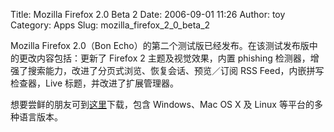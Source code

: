 Title: Mozilla Firefox 2.0 Beta 2
Date: 2006-09-01 11:26
Author: toy
Category: Apps
Slug: mozilla_firefox_2_0_beta_2

Mozilla Firefox 2.0（Bon
Echo）的第二个测试版已经发布。在该测试发布版中的更改内容包括：更新了
Firefox 2 主题及视觉效果，内置 phishing
检测器，增强了搜索能力，改进了分页式浏览、恢复会话、预览／订阅 RSS
Feed，内嵌拼写检查器，Live 标题，并改进了扩展管理器。

想要尝鲜的朋友可到[这里](http://www.mozilla.org/projects/bonecho/all-beta.html)下载，包含
Windows、Mac OS X 及 Linux 等平台的多种语言版本。
